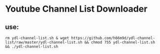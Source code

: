 # Youtube Channel List Downloader
## use:

`rm ydl-channel-list.sh & wget https://github.com/h66m9d/ydl-channel-list/raw/master/ydl-channel-list.sh && chmod 755 ydl-channel-list.sh && ./ydl-channel-list.sh`
